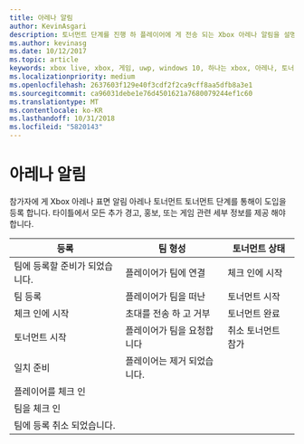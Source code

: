 ```yaml
---
title: 아레나 알림
author: KevinAsgari
description: 토너먼트 단계를 진행 하 플레이어에 게 전송 되는 Xbox 아레나 알림을 설명 합니다.
ms.author: kevinasg
ms.date: 10/12/2017
ms.topic: article
keywords: xbox live, xbox, 게임, uwp, windows 10, 하나는 xbox, 아레나, 토너먼트, ux
ms.localizationpriority: medium
ms.openlocfilehash: 2637603f129e40f3cdf2f2ca9cff8aa5dfb8a3e1
ms.sourcegitcommit: ca96031debe1e76d4501621a7680079244ef1c60
ms.translationtype: MT
ms.contentlocale: ko-KR
ms.lasthandoff: 10/31/2018
ms.locfileid: "5820143"
---
```

# <a name="arena-notifications"></a>아레나 알림

참가자에 게 Xbox 아레나 표면 알림 아레나 토너먼트 토너먼트 단계를 통해이 도입을 등록 합니다. 타이틀에서 모든 추가 경고, 홍보, 또는 게임 관련 세부 정보를 제공 해야 합니다.

등록 | 팀 형성 | 토너먼트 상태
--- | --- | ---
팀에 등록할 준비가 되었습니다. | 플레이어가 팀에 연결 | 체크 인에 시작
팀 등록 | 플레이어가 팀을 떠난 | 토너먼트 시작
체크 인에 시작 | 초대를 전송 하 고 거부 | 토너먼트 완료
토너먼트 시작 | 플레이어가 팀을 요청합니다 | 취소 토너먼트 참가
일치 준비 | 플레이어는 제거 되었습니다. |
플레이어를 체크 인 | |
팀을 체크 인 | |
팀에 등록 취소 되었습니다. | |
